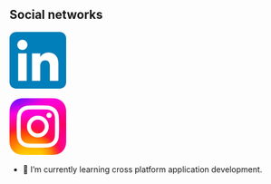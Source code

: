 
## Social networks ##
[![Linkedin](/img/Linkedin.png)](https://www.linkedin.com/in/josep-vicent-mestre-llobell/)

[![Instagram](/img/instagram.png)](https://www.instagram.com/byjosep04/)


- 🌱 I’m currently learning cross platform application development.
